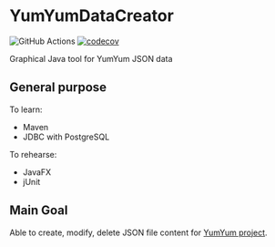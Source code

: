 # YumYumDataCreator

![GitHub Actions](https://github.com/jani-e/YumYumDataCreator/workflows/Java%20CI%20with%20Maven/badge.svg)
[![codecov](https://codecov.io/gh/jani-e/YumYumDataCreator/branch/main/graph/badge.svg?token=Y6Z0VAHPM4)](https://codecov.io/gh/jani-e/YumYumDataCreator)

Graphical Java tool for YumYum JSON data

## General purpose
To learn:
* Maven
* JDBC with PostgreSQL

To rehearse:
* JavaFX
* jUnit

## Main Goal
Able to create, modify, delete JSON file content for [YumYum project](https://github.com/giulia-lir/YumYum).
